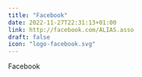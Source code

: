 ```yaml
---
title: "Facebook"
date: 2022-11-27T22:31:13+01:00
link: http://facebook.com/ALIAS.asso
draft: false
icon: "logo-facebook.svg"
---
```


Facebook
